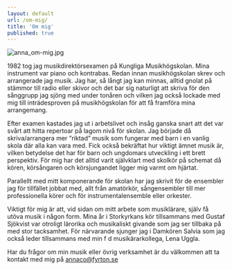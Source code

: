 ```yaml
---
layout: default
url: /om-mig/
title: 'Om mig'
published: true
---
```


![anna_om-mig.jpg](/images/anna_om-mig.jpg)

1982 tog jag musikdirektörsexamen på Kungliga Musikhögskolan. Mina instrument var piano och kontrabas.
Redan innan musikhögskolan skrev och arrangerade jag musik. Jag har, så långt jag kan minnas, alltid gnolat på stämmor till radio eller skivor och det bar sig naturligt att skriva för den sånggrupp jag sjöng med under tonåren och vilken jag också lockade med mig till inträdesproven på musikhögskolan för att få framföra mina arrangemang.

Efter examen kastades jag ut i arbetslivet och insåg ganska snart att det var svårt att hitta repertoar på lagom nivå för skolan. Jag började då skriva/arrangera mer ”riktad” musik som fungerar med barn i en vanlig skola där alla kan vara med. Fick också bekräftat hur viktigt ämnet musik är, vilken betydelse det har för barn och ungdomars utveckling i ett brett perspektiv.
För mig har det alltid varit självklart med skolkör på schemat då kören, körsångaren och körsjungandet ligger mig varmt om hjärtat.

Parallellt med mitt komponerande för skolan har jag skrivit för de ensembler jag för tillfället jobbat med, allt från amatörkör, sångensembler till mer professionella körer och för instrumentalensemble eller orkester.

Viktigt för mig är att, vid sidan om mitt arbete som musiklärare, själv få utöva musik i någon form. Mina år i Storkyrkans kör tillsammans med Gustaf Sjökvist var otroligt lärorika och musikaliskt givande som jag ser tillbaka på med stor tacksamhet. För närvarande sjunger jag i Damkören Salvia som jag också leder tillsammans med min f d musikärarkollega, Lena Uggla. 

Har du frågor om min musik eller övrig verksamhet är du välkommen att ta kontakt med mig på [annaco@fyrton.se](mailto:annaco@fyrton.se)

